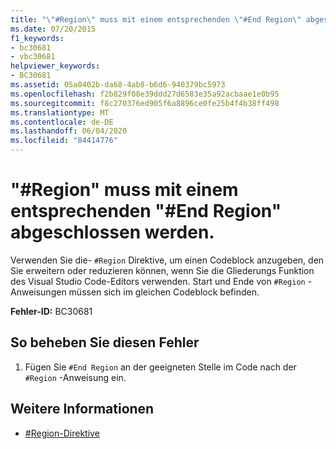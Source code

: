 ```yaml
---
title: "\"#Region\" muss mit einem entsprechenden \"#End Region\" abgeschlossen werden."
ms.date: 07/20/2015
f1_keywords:
- bc30681
- vbc30681
helpviewer_keywords:
- BC30681
ms.assetid: 05a0402b-da68-4ab8-b6d6-940379bc5973
ms.openlocfilehash: f2b829f08e39ddd27d6583e35a92acbaae1e0b95
ms.sourcegitcommit: f8c270376ed905f6a8896ce0fe25b4f4b38ff498
ms.translationtype: MT
ms.contentlocale: de-DE
ms.lasthandoff: 06/04/2020
ms.locfileid: "84414776"
---
```

# <a name="region-statement-must-end-with-a-matching-end-region"></a>"#Region" muss mit einem entsprechenden "#End Region" abgeschlossen werden.
Verwenden Sie die- `#Region` Direktive, um einen Codeblock anzugeben, den Sie erweitern oder reduzieren können, wenn Sie die Gliederungs Funktion des Visual Studio Code-Editors verwenden. Start und Ende von `#Region` -Anweisungen müssen sich im gleichen Codeblock befinden.  
  
 **Fehler-ID:** BC30681  
  
## <a name="to-correct-this-error"></a>So beheben Sie diesen Fehler  
  
1. Fügen Sie `#End Region` an der geeigneten Stelle im Code nach der `#Region` -Anweisung ein.  
  
## <a name="see-also"></a>Weitere Informationen

- [#Region-Direktive](../language-reference/directives/region-directive.md)
